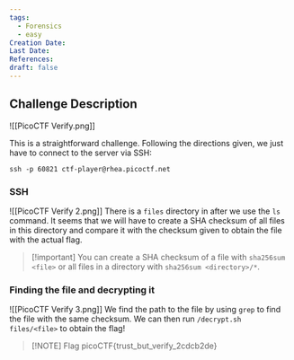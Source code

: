 ```yaml
---
tags:
  - Forensics
  - easy
Creation Date: 
Last Date: 
References: 
draft: false
---
```

## Challenge Description

![[PicoCTF Verify.png]]

This is a straightforward challenge. Following the directions given, we just have to connect to the server via SSH:
```
ssh -p 60821 ctf-player@rhea.picoctf.net
```



### SSH 

![[PicoCTF Verify 2.png]]
There is a `files` directory in after we use the `ls` command. It seems that we will have to create a SHA checksum of all files in this directory and compare it with the checksum given to obtain the file with the actual flag. 

>[!important]  You can create a SHA checksum of a file with `sha256sum <file>` or all files in a directory with `sha256sum <directory>/*`.



### Finding the file and decrypting it

![[PicoCTF Verify 3.png]]
We find the path to the file by using `grep` to find the file with the same checksum.  We can then run `/decrypt.sh files/<file>` to obtain the flag!




> [!NOTE] Flag
> picoCTF{trust_but_verify_2cdcb2de}




